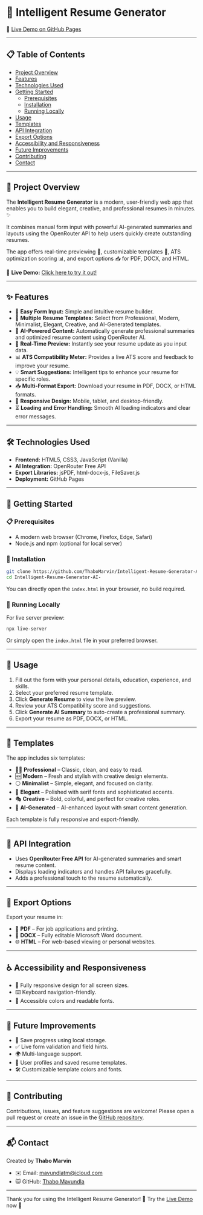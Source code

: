 # 🧠 Intelligent Resume Generator

🚀 [Live Demo on GitHub Pages](https://thabo-mavundla.github.io/Intelligent-Resume-Generator-AI-/)

---

## 📋 Table of Contents

- [Project Overview](#project-overview)  
- [Features](#features)  
- [Technologies Used](#technologies-used)  
- [Getting Started](#getting-started)  
  - [Prerequisites](#prerequisites)  
  - [Installation](#installation)  
  - [Running Locally](#running-locally)  
- [Usage](#usage)  
- [Templates](#templates)  
- [API Integration](#api-integration)  
- [Export Options](#export-options)  
- [Accessibility and Responsiveness](#accessibility-and-responsiveness)  
- [Future Improvements](#future-improvements)  
- [Contributing](#contributing)  
- [Contact](#contact)  

---

## 🌟 Project Overview

The **Intelligent Resume Generator** is a modern, user-friendly web app that enables you to build elegant, creative, and professional resumes in minutes. ✨

It combines manual form input with powerful AI-generated summaries and layouts using the OpenRouter API to help users quickly create outstanding resumes.

The app offers real-time previewing 📄, customizable templates 🎨, ATS optimization scoring 📊, and export options 📥 for PDF, DOCX, and HTML.

🔗 **Live Demo:** [Click here to try it out!](https://thabo-mavundla.github.io/Intelligent-Resume-Generator-AI-/)

---

## ✨ Features

- 📝 **Easy Form Input:** Simple and intuitive resume builder.  
- 🎨 **Multiple Resume Templates:** Select from Professional, Modern, Minimalist, Elegant, Creative, and AI-Generated templates.  
- 🤖 **AI-Powered Content:** Automatically generate professional summaries and optimized resume content using OpenRouter AI.  
- 👀 **Real-Time Preview:** Instantly see your resume update as you input data.  
- 📊 **ATS Compatibility Meter:** Provides a live ATS score and feedback to improve your resume.  
- 💡 **Smart Suggestions:** Intelligent tips to enhance your resume for specific roles.  
- 📥 **Multi-Format Export:** Download your resume in PDF, DOCX, or HTML formats.  
- 📱 **Responsive Design:** Mobile, tablet, and desktop-friendly.  
- ⏳ **Loading and Error Handling:** Smooth AI loading indicators and clear error messages.

---

## 🛠️ Technologies Used

- **Frontend:** HTML5, CSS3, JavaScript (Vanilla)  
- **AI Integration:** OpenRouter Free API  
- **Export Libraries:** jsPDF, html-docx-js, FileSaver.js  
- **Deployment:** GitHub Pages  

---

## 🚀 Getting Started

### 📋 Prerequisites

- A modern web browser (Chrome, Firefox, Edge, Safari)  
- Node.js and npm (optional for local server)  

### 💾 Installation

```bash
git clone https://github.com/ThaboMarvin/Intelligent-Resume-Generator-AI-.git
cd Intelligent-Resume-Generator-AI-
````

You can directly open the `index.html` in your browser, no build required.

### 🏃 Running Locally

For live server preview:

```bash
npx live-server
```

Or simply open the `index.html` file in your preferred browser.

---

## 🎯 Usage

1. Fill out the form with your personal details, education, experience, and skills.
2. Select your preferred resume template.
3. Click **Generate Resume** to view the live preview.
4. Review your ATS Compatibility score and suggestions.
5. Click **Generate AI Summary** to auto-create a professional summary.
6. Export your resume as PDF, DOCX, or HTML.

---

## 🎨 Templates

The app includes six templates:

* 🧑‍💼 **Professional** – Classic, clean, and easy to read.
* 🆕 **Modern** – Fresh and stylish with creative design elements.
* ⚪ **Minimalist** – Simple, elegant, and focused on clarity.
* 🎩 **Elegant** – Polished with serif fonts and sophisticated accents.
* 🎭 **Creative** – Bold, colorful, and perfect for creative roles.
* 🤖 **AI-Generated** – AI-enhanced layout with smart content generation.

Each template is fully responsive and export-friendly.

---

## 🔗 API Integration

* Uses **OpenRouter Free API** for AI-generated summaries and smart resume content.
* Displays loading indicators and handles API failures gracefully.
* Adds a professional touch to the resume automatically.

---

## 💾 Export Options

Export your resume in:

* 📄 **PDF** – For job applications and printing.
* 📃 **DOCX** – Fully editable Microsoft Word document.
* 🌐 **HTML** – For web-based viewing or personal websites.

---

## ♿ Accessibility and Responsiveness

* 📱 Fully responsive design for all screen sizes.
* ⌨️ Keyboard navigation-friendly.
* 🎨 Accessible colors and readable fonts.

---

## 🔮 Future Improvements

* 💾 Save progress using local storage.
* ✅ Live form validation and field hints.
* 🌍 Multi-language support.
* 👤 User profiles and saved resume templates.
* 🛠️ Customizable template colors and fonts.

---

## 🤝 Contributing

Contributions, issues, and feature suggestions are welcome!
Please open a pull request or create an issue in the [GitHub repository](https://github.com/Thabo-Mavundla/Intelligent-Resume-Generator-AI-).

---

## 📬 Contact

Created by **Thabo Marvin**

* ✉️ Email: [mavundlatm@icloud.com](mavundlatm@icloud.com)
* 🐱 GitHub: [Thabo Mavundla](https://github.com/Thabo-Mavundla)

---

Thank you for using the Intelligent Resume Generator! 🎉
Try the [Live Demo](https://thabo-mavundla.github.io/Intelligent-Resume-Generator-AI-/) now 🚀
